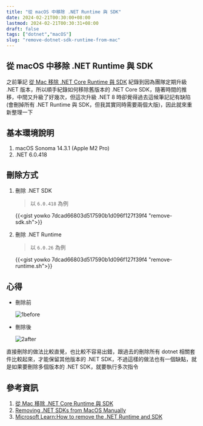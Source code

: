 ```yaml
---
title: "從 macOS 中移除 .NET Runtime 與 SDK"
date: 2024-02-21T00:30:00+08:00
lastmod: 2024-02-21T00:30:31+08:00
draft: false
tags: ["dotnet","macOS"]
slug: "remove-dotnet-sdk-runtime-from-mac"
---
```


## 從 macOS 中移除 .NET Runtime 與 SDK

之前筆記 [從 Mac 移除 .NET Core Runtime 與 SDK](/remove-dotnet-from-mac/) 紀錄到因為團隊定期升級 .NET 版本，所以順手紀錄如何移除舊版本的 .NET Core SDK，隨著時間的推移，中間又升級了好幾次，但這次升級 .NET 8 時卻覺得過去這候筆記記有缺陷(會刪掉所有 .NET Runtime 與 SDK，但我其實同時需要兩個大版)，因此就來重新整理一下

## 基本環境說明

1. macOS Sonoma 14.3.1 (Apple M2 Pro)
2. .NET 6.0.418

## 刪除方式

1. 刪除 .NET SDK

    > 以 `6.0.418` 為例

    {{<gist yowko 7dcad66803d517590b1d096f127f39f4 "remove-sdk.sh">}}

2. 刪除 .NET Runtime

    > 以 `6.0.26` 為例

    {{<gist yowko 7dcad66803d517590b1d096f127f39f4 "remove-runtime.sh">}}

## 心得

- 刪除前

    ![1before](https://github.com/yowko/picsbed/assets/3851540/27a74f43-4deb-4a88-a6bd-a855f4a63c03)

- 刪除後

    ![2after](https://github.com/yowko/picsbed/assets/3851540/6363824c-9834-4c2a-bfa3-b569aef16cfc)

直接刪除的做法比較直覺，也比較不容易出錯，跟過去的刪除所有 dotnet 相關套件比較起來，才能保留其他版本的 .NET SDK，不過這樣的做法也有一個缺點，就是如果要刪除多個版本的 .NET SDK，就要執行多次指令

## 參考資訊

1. [從 Mac 移除 .NET Core Runtime 與 SDK](/remove-dotnet-from-mac/)
2. [Removing .NET SDKs from MacOS Manually](https://gist.github.com/justinyoo/68c11fa00480fa15d38f7288815c6ba5)
3. [Microsoft Learn:How to remove the .NET Runtime and SDK](https://learn.microsoft.com/en-us/dotnet/core/install/remove-runtime-sdk-versions?WT.mc_id=DOP-MVP-5002594)
